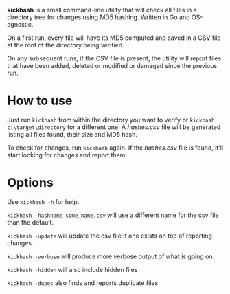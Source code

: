 **kickhash** is a small command-line utility that will check all files in a directory tree for changes using MD5 hashing. Written in Go and OS-agnostic.

On a first run, every file will have its MD5 computed and saved in a CSV file at the root of the directory being verified.

On any subsequent runs, if the CSV file is present, the utility will report files that have been added, deleted or modified or damaged since the previous run.

# How to use

Just run `kickhash` from within the directory you want to verify or `kickhash c:\target\directory` for a different one. A *hashes.csv* file will be generated listing all files found, their size and MD5 hash.

To check for changes, run `kickhash` again. If the *hashes.csv* file is found, it'll start looking for changes and report them.

# Options

Use `kickhash -h` for help.

`kickhash -hashname some_name.csv` will use a different name for the csv file than the default.

`kickhash -update` will update the csv file if one exists on top of reporting changes.

`kickhash -verbose` will produce more verbose output of what is going on.

`kickhash -hidden` will also include hidden files

`kickhash -dupes` also finds and reports duplicate files
